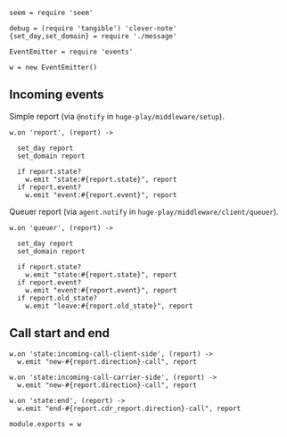     seem = require 'seem'

    debug = (require 'tangible') 'clever-note'
    {set_day,set_domain} = require './message'

    EventEmitter = require 'events'

    w = new EventEmitter()

Incoming events
---------------

Simple report (via `@notify` in `huge-play/middleware/setup`).

    w.on 'report', (report) ->

      set_day report
      set_domain report

      if report.state?
        w.emit "state:#{report.state}", report
      if report.event?
        w.emit "event:#{report.event}", report

Queuer report (via `agent.notify` in `huge-play/middleware/client/queuer`).

    w.on 'queuer', (report) ->

      set_day report
      set_domain report

      if report.state?
        w.emit "state:#{report.state}", report
      if report.event?
        w.emit "event:#{report.event}", report
      if report.old_state?
        w.emit "leave:#{report.old_state}", report

Call start and end
------------------

    w.on 'state:incoming-call-client-side', (report) ->
      w.emit "new-#{report.direction}-call", report

    w.on 'state:incoming-call-carrier-side', (report) ->
      w.emit "new-#{report.direction}-call", report

    w.on 'state:end', (report) ->
      w.emit "end-#{report.cdr_report.direction}-call", report

    module.exports = w
